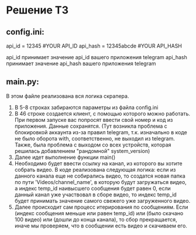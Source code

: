 # Решение ТЗ

## config.ini:
api_id = 12345 #YOUR API_ID
api_hash = 12345abcde #YOUR API_HASH

api_id принимает значение api_id вашего приложения telegram
api_hash принимает значение api_hash вашего приложения telegram

## main.py:
В этом файле реализована вся логика скрапера.
1) В 5-8 строках забираются параметры из файла config.ini
2) В 46 строке создается клиент, с помощью которого можно работать. При первом запуске вас попросят ввести свой номер и код из приложения. Данные сохранятся.
(Тут возникла проблема с блокировкой аккаунта из-за правил telegram, т.к. изначально в коде не было оборота with, соответственно, не выходил из telegram.
Также, была проблема с выходом со всех устройств, которая решилась добавлением "рандомной" system_version)
3) Далее идет выполнение функции main()
4) Необходимо будет ввести ссылку на канал, из которого вы хотите собрать видео. В коде реализована следующая логика:
если из данного канала еще не собирались видео, то создатся новая папка по пути 'Videos/channel_name', в которую будут загружаться видео, а индекс temp_id наивысшего сообщения будет равен 0,
если данный канал уже участвовал в сборе видео, то индекс temp_id будет принимать значение самого свежего уже загруженного видео.
5) Далее происходит сам процесс итерирования по сообщениям. Если (индекс сообщения меньше или равен temp_id) или (было скачано 100 видео) или (дошли до конца канала),
то сбор прекращается, иначе мы проверяем, что в сообщении есть видео и скачиваем его.
